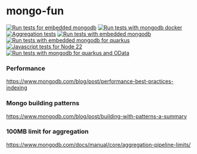 # mongo-fun
[![Run tests for embedded mongodb](https://github.com/starnowski/mongo-fun/actions/workflows/dev1-e2e-tests.yml/badge.svg)](https://github.com/starnowski/mongo-fun/actions/workflows/dev1-e2e-tests.yml)
[![Run tests with mongodb docker](https://github.com/starnowski/mongo-fun/actions/workflows/mongodb-container.yml/badge.svg)](https://github.com/starnowski/mongo-fun/actions/workflows/mongodb-container.yml)
[![Aggregation tests](https://github.com/starnowski/mongo-fun/actions/workflows/aggregation-tests.yml/badge.svg)](https://github.com/starnowski/mongo-fun/actions/workflows/aggregation-tests.yml)
[![Run tests with embedded mongodb](https://github.com/starnowski/mongo-fun/actions/workflows/mongodb-embedded.yml/badge.svg)](https://github.com/starnowski/mongo-fun/actions/workflows/mongodb-embedded.yml)
[![Run tests with embedded mongodb for quarkus](https://github.com/starnowski/mongo-fun/actions/workflows/mongodb-embedded-quarkus.yml/badge.svg)](https://github.com/starnowski/mongo-fun/actions/workflows/mongodb-embedded-quarkus.yml)
[![Javascript tests for Node 22](https://github.com/starnowski/mongo-fun/actions/workflows/mongo-js-node-22.yml/badge.svg)](https://github.com/starnowski/mongo-fun/actions/workflows/mongo-js-node-22.yml)
[![Run tests with mongodb for quarkus and OData](https://github.com/starnowski/mongo-fun/actions/workflows/mongodb-quarkus-odata.yml/badge.svg)](https://github.com/starnowski/mongo-fun/actions/workflows/mongodb-quarkus-odata.yml)

### Performance
https://www.mongodb.com/blog/post/performance-best-practices-indexing


### Mongo building patterns

https://www.mongodb.com/blog/post/building-with-patterns-a-summary


### 100MB limit for aggregation
https://www.mongodb.com/docs/manual/core/aggregation-pipeline-limits/

